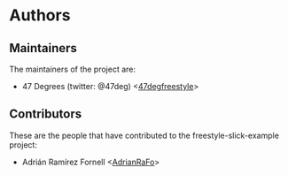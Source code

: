 # Authors

## Maintainers

The maintainers of the project are:

* 47 Degrees (twitter: @47deg) <[47degfreestyle](https://github.com/47degfreestyle)>

## Contributors

These are the people that have contributed to the freestyle-slick-example project:

* Adrián Ramírez Fornell <[AdrianRaFo](https://github.com/AdrianRaFo)>
